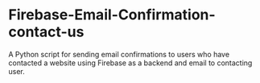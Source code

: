 # Firebase-Email-Confirmation-contact-us
A Python script for sending email confirmations to users who have contacted a website using Firebase as a backend and email to contacting user.
